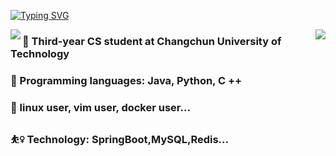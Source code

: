 [![Typing SVG](https://readme-typing-svg.herokuapp.com?pause=500&lines=Hi+there+%F0%9F%91%8B;I'm+XiaXinyu)](https://git.io/typing-svg)




<img align="right" src="https://github-readme-stats.vercel.app/api?username=Xiaxinyuuu&theme=prussian&show_icons=true&count_private=true&hide=contribs,issues" />

<img align="left" src="https://github-readme-stats.vercel.app/api/top-langs/?username=Xiaxinyuuu&layout=compact&theme=algolia&hide=html,css,JavaScript" />

### 🏫 Third-year CS student at Changchun University of Technology
### 🔮 Programming languages: Java, Python, C ++
### 🔆 linux user, vim user, docker user...
### ⛹️‍♀️ Technology: SpringBoot,MySQL,Redis...

